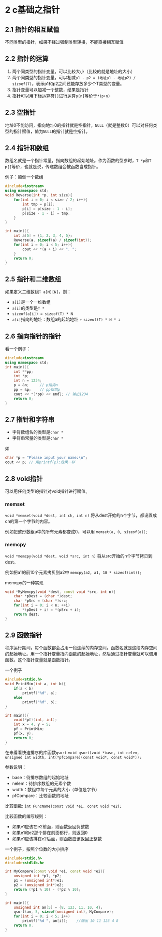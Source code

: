 # 2 c基础之指针

## 2.1 指针的相互赋值

不同类型的指针，如果不经过强制类型转换，不能直接相互赋值

## 2.2 指针的运算

1. 两个同类型的指针变量，可以比较大小（比较的就是地址的大小）
2. 两个同类型的指针变量，可以相减`p1 - p2 = (地址p1 - 地址p2) / sizoef(T)`，表示p1和p2之间还能存放多少个T类型的变量。
2. 指针变量可以加减一个整数，结果是指针
4. 指针可以用下标运算符`[]`进行运算`p[n]`等价于`*(p+n)`

## 2.3 空指针

地址0不能访问，指向地址0的指针就是空指针，`NULL`（就是整数0）可以对任何类型的指针赋值，值为`NULL`的指针就是空指针。

## 2.4 指针和数组

数组名就是一个指针常量，指向数组的起始地址。作为函数的型参时，`T *p`和`T p[]`等价，也就是说，传递数组会被函数当成指针。

例子：颠倒一个数组

```c++
#include<iostream>
using namespace std;
void Reverse(int *p, int size){
    for(int i = 0; i < size / 2; i++){
        int tmp = p[i];
        p[i] = p[size - 1 - i];
        p[size - 1 - i] = tmp;
    }
}

int main(){
    int a[5] = {1, 2, 3, 4, 5};
    Reverse(a, sizeof(a) / sizeof(int));
    for(int i = 0; i < 5; i++){
        cout << *(a + i) << ", ";
    }
    return 0;
}
```

## 2.5 指针和二维数组

如果定义二维数组`T a[M][N]`，则：

- `a[i]`是一个一维数组
- `a[i]`的类型是`T *`
- `sizeof(a[i]) = sizeof(T) * N`
- `a[i]`指向的地址：数组a的起始地址 + `sizeof(T) * N * i`

## 2.6 指向指针的指针

看一个例子：

```c++
#include<iostream>
using namespace std;
int main(){
    int **pp;
    int *p;
    int n = 1234;
    p = &n;     // p指向n
    pp = &p;    // pp指向p
    cout << *(*pp) << endl; // 输出1234
    return 0;
}
```

## 2.7 指针和字符串

- 字符数组名的类型是`char *`
- 字符串常量的类型是`char *`

如
```c++
char *p = "Please input your name:\n";
cout << p; // 用printf(p);效果一样
```

## 2.8 void指针

可以用任何类型的指针对void指针进行赋值。

### memset

`void *memset(void *dest, int ch, int n)`
将从dest开始的n个字节，都设置成ch的第一个字节的内容。

例如把整形数组a中的所有元素都变成0，可以用
`memset(a, 0, sizeof(a));`

### memcpy

`void *memcpy(void *dest, void *src, int n)`
将从src开始的n个字节拷贝到dest。

例如把a1的前10个元素拷贝到a2中
`memcpy(a2, a1, 10 * sizeof(int));`

memcpy的一种实现

```c++
void *MyMemcpy(void *dest, const void *src, int n){
    char *pDest = (char *)dest;
    char *pSrc = (char *)src;
    for(int i = 0; i < n; ++i)
        *(pDest + i) = *(pSrc + i);
    return dest;
}
```

## 2.9 函数指针

程序运行期间，每个函数都会占用一段连续的内存空间。函数名就是这段内存空间的起始地址。用一个指针变量指向函数的起始地址，然后通过指针变量就可以调用函数。这个指针变量就是函数指针。

一个例子

```c++
#include<stdio.h>
void PrintMin(int a, int b){
    if(a < b)
        printf("%d", a);
    else
        printf("%d", b);
}

int main(){
    void(*pf)(int, int);
    int x = 4, y = 5;
    pf = PrintMin;
    pf(x, y);
    return 0;
}
```

在来看看快速排序的库函数`qsort`
`void qsort(void *base, int nelem, unsigned int width, int(*pfCompare)(const void*, const void*));`

参数说明：

- base：待排序数组的起始地址
- nelem：待排序数组的元素个数
- width：数组中每个元素的大小（单位是字节）
- pfCompare：比较函数的地址

比较函数:
`int FuncName(const void *e1, const void *e2);`

比较函数的编写规则：

- 如果e1应该在e2前面，则函数返回负整数
- 如果e1和e2那个排在前面都行，则返回0
- 如果e1应该排在e2后面，则函数应该返回正整数

一个例子，按照个位数的大小排序

```c++
#include<stdio.h>
#include<stdlib.h>

int MyCompare(const void *e1, const void *e2){
    unsigned int *p1, *p2;
    p1 = (unsigned int*)e1;
    p2 = (unsigned int*)e2;
    return (*p1 % 10) - (*p2 % 10);
}

int main(){
    unsigned int an[5] = {8, 123, 11, 10, 4};
    qsort(an, 5, sizeof(unsigned int), MyCompare);
    for(int i = 0; i < 5; i++)
        printf("%d ", an[i]);    //输出 10 11 123 4 8
    return 0;
}
```